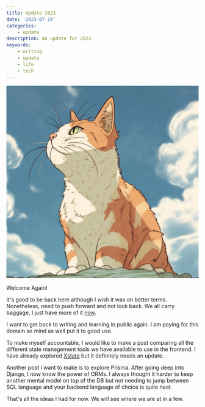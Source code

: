 ```yaml
---
title: Update 2023
date: '2023-07-14'
categories:
    - update
description: An update for 2023
keywords:
    - writing
    - update
    - life
    - tech
---
```


![This is a cat](cat.webp)

Welcome Again!

It's good to be back here although I wish it was on better terms. Nonetheless, need to push forward and not look back. We all carry baggage, I just have more of it [now](https://vietnguyen.site/now/).

I want to get back to writing and learning in public again. I am paying for this domain so mind as well put it to good use.

To make myself accountable, I would like to make a post comparing all the different state management tools we have available to use in the frontend. I have already explored [Xstate](https://www.vietnguyen.site/getting-started-with-xstate/) but it definitely needs an update.

Another post I want to make is to explore Prisma. After going deep into Django, I now know the power of ORMs. I always thought it harder to keep another mental model on top of the DB but not needing to jump between SQL language and your backend language of choice is quite neat.

That's all the ideas I had for now. We will see where we are at in a few.